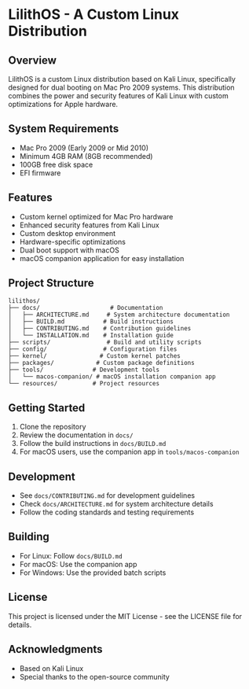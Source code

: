 # LilithOS - A Custom Linux Distribution

## Overview
LilithOS is a custom Linux distribution based on Kali Linux, specifically designed for dual booting on Mac Pro 2009 systems. This distribution combines the power and security features of Kali Linux with custom optimizations for Apple hardware.

## System Requirements
- Mac Pro 2009 (Early 2009 or Mid 2010)
- Minimum 4GB RAM (8GB recommended)
- 100GB free disk space
- EFI firmware

## Features
- Custom kernel optimized for Mac Pro hardware
- Enhanced security features from Kali Linux
- Custom desktop environment
- Hardware-specific optimizations
- Dual boot support with macOS
- macOS companion application for easy installation

## Project Structure
```
lilithos/
├── docs/                    # Documentation
│   ├── ARCHITECTURE.md     # System architecture documentation
│   ├── BUILD.md           # Build instructions
│   ├── CONTRIBUTING.md    # Contribution guidelines
│   └── INSTALLATION.md    # Installation guide
├── scripts/                # Build and utility scripts
├── config/                # Configuration files
├── kernel/               # Custom kernel patches
├── packages/            # Custom package definitions
├── tools/              # Development tools
│   └── macos-companion/ # macOS installation companion app
└── resources/          # Project resources
```

## Getting Started
1. Clone the repository
2. Review the documentation in `docs/`
3. Follow the build instructions in `docs/BUILD.md`
4. For macOS users, use the companion app in `tools/macos-companion`

## Development
- See `docs/CONTRIBUTING.md` for development guidelines
- Check `docs/ARCHITECTURE.md` for system architecture details
- Follow the coding standards and testing requirements

## Building
- For Linux: Follow `docs/BUILD.md`
- For macOS: Use the companion app
- For Windows: Use the provided batch scripts

## License
This project is licensed under the MIT License - see the LICENSE file for details.

## Acknowledgments
- Based on Kali Linux
- Special thanks to the open-source community 